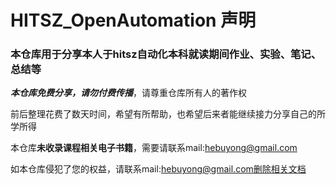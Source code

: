 # HITSZ_OpenAutomation 声明

### 本仓库用于分享本人于hitsz自动化本科就读期间作业、实验、笔记、总结等

***本仓库免费分享，请勿付费传播***，请尊重仓库所有人的著作权

前后整理花费了数天时间，希望有所帮助，也希望后来者能继续接力分享自己的所学所得

本仓库**未收录课程相关电子书籍**，需要请联系mail:hebuyong@gmail.com

如本仓库侵犯了您的权益，请联系mail:hebuyong@gmail.com删除相关文档



